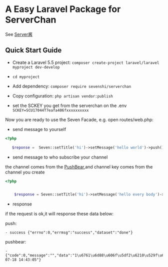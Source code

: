 # A Easy Laravel Package for ServerChan

See [Server酱](http://sc.ftqq.com/3.version)

## Quick Start Guide

- Create a Laravel 5.5 project: `composer create-project laravel/laravel myproject dev-develop`

- `cd myproject`

- Add dependency: `composer require sevenshi/serverchan`

- Copy configuration: `php artisan vendor:publish`

- set the SCKEY you get from the serverchan on the .env `SCKEY=SCU17044T7eafa406fxxxxxxxxxx`

Now you are ready to use the Seven Facade, e.g. open routes/web.php:


- send message to yourself 

``` PHP
<?php

   $reponse =  Seven::setTitle('hi')->setMessage('hello world')->push();


```

- send message to who subscribe your channel

the channel comes from the [PushBear](http://pushbear.ftqq.com/admin/#/),and channel key comes from the channel you create 

``` PHP
<?php


    $response = Seven::setTitle('hi')->setMessage('hello every body')->setChannel('4794-e28b9dae54e86365773xxx')->pushbear();


```

- response


if the request is ok,it will response these data below:

push:

    - success {"errno":0,"errmsg":"success","dataset":"done"}
    
pushbear:
    
    - {"code":0,"message":"","data":"1\u6761\u6d88\u606f\u5df2\u6210\u529f\u63a8\u9001\u5230\u53d1\u9001\u961f\u5217","created":"2018-07-18 14:43:05"}
    


